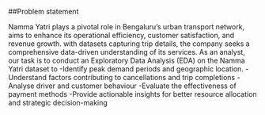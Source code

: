 ##Problem statement 

Namma Yatri plays a pivotal role in Bengaluru’s urban transport network, aims to enhance its operational efficiency, customer satisfaction, and revenue growth. with datasets capturing trip details, the company seeks a comprehensive data-driven understanding of its services.
As an analyst, our task is to conduct an Exploratory Data Analysis (EDA) on the Namma Yatri dataset to
-Identify peak demand periods and geographic location.
-Understand factors contributing to cancellations and trip completions
-Analyse driver and customer behaviour
-Evaluate the effectiveness of payment methods
-Provide actionable insights for better resource allocation and strategic decision-making
